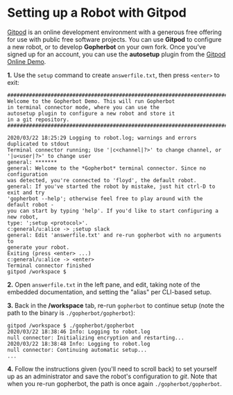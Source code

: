 # Setting up a Robot with Gitpod

[Gitpod](https://gitpod.io) is an online development environment with a generous free offering for use with public free software projects. You can use **Gitpod** to configure a new robot, or to develop **Gopherbot** on your own fork. Once you've signed up for an account, you can use the **autosetup** plugin from the [Gitpod Online Demo](https://gitpod.io/#https://github.com/lnxjedi/gopherbot).

**1.** Use the `setup` command to create `answerfile.txt`, then press `<enter>` to exit:

```
############################################################################
Welcome to the Gopherbot Demo. This will run Gopherbot
in terminal connector mode, where you can use the 
autosetup plugin to configure a new robot and store it
in a git repository.
############################################################################

2020/03/22 18:25:29 Logging to robot.log; warnings and errors duplicated to stdout
Terminal connector running; Use '|c<channel|?>' to change channel, or '|u<user|?>' to change user
general: *******
general: Welcome to the *Gopherbot* terminal connector. Since no configuration
was detected, you're connected to 'floyd', the default robot.
general: If you've started the robot by mistake, just hit ctrl-D to exit and try
'gopherbot --help'; otherwise feel free to play around with the default robot -
you can start by typing 'help'. If you'd like to start configuring a new robot,
type: ';setup <protocol>'.
c:general/u:alice -> ;setup slack
general: Edit 'answerfile.txt' and re-run gopherbot with no arguments to
generate your robot.
Exiting (press <enter> ...)
c:general/u:alice -> <enter>
Terminal connector finished
gitpod /workspace $
```

**2.** Open `answerfile.txt` in the left pane, and edit, taking note of the embedded documentation, and setting the "alias" per CLI-based setup.

**3.** Back in the **/workspace** tab, re-run `gopherbot` to continue setup (note the path to the binary is `./gopherbot/gopherbot`):
```
gitpod /workspace $ ./gopherbot/gopherbot 
2020/03/22 18:38:46 Info: Logging to robot.log
null connector: Initializing encryption and restarting...
2020/03/22 18:38:48 Info: Logging to robot.log
null connector: Continuing automatic setup...
...
```

**4.** Follow the instructions given (you'll need to scroll back) to set yourself up as an administrator and save the robot's configuration to *git*. Note that when you re-run gopherbot, the path is once again `./gopherbot/gopherbot`.
